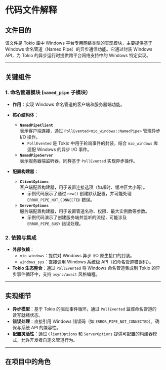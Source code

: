 # 代码文件解释

## 文件目的
该文件是 Tokio 库中 Windows 平台专用网络类型的实现模块，主要提供基于 Windows 命名管道（Named Pipe）的异步通信功能。它通过封装 Windows API，为 Tokio 的异步运行时提供跨平台网络支持中的 Windows 特定实现。

---

## 关键组件

### 1. **命名管道模块 (`named_pipe` 子模块）**
- **作用**：实现 Windows 命名管道的客户端和服务器端功能。
- **核心结构体**：
  - **`NamedPipeClient`**  
    表示客户端连接，通过 `PollEvented<mio_windows::NamedPipe>` 管理异步 I/O 操作。  
    - `PollEvented` 是 Tokio 中用于轮询事件的封装，结合 `mio_windows` 库适配 Windows 的异步 I/O 事件。
  - **`NamedPipeServer`**  
    表示服务器端监听器，同样基于 `PollEvented` 实现异步操作。

- **配置构建器**：
  - **`ClientOptions`**  
    客户端配置构建器，用于设置连接选项（如超时、缓冲区大小等）。  
    - 示例代码展示了通过 `new()` 创建默认配置，并可能处理 `ERROR_PIPE_NOT_CONNECTED` 错误。
  - **`ServerOptions`**  
    服务端配置构建器，用于设置管道名称、权限、最大实例数等参数。  
    - 示例代码演示了创建服务端并监听的流程，可能涉及 `ERROR_PIPE_BUSY` 错误处理。

### 2. **依赖与集成**
- **外部依赖**：
  - `mio_windows`：提供对 Windows 异步 I/O 原生接口的封装。
  - `windows_sys`：直接调用 Windows 系统级 API（如命名管道错误码）。
- **Tokio 生态整合**：通过 `PollEvented` 将 Windows 命名管道集成到 Tokio 的异步事件循环中，支持 `async/await` 风格编程。

---

## 实现细节
- **异步模型**：基于 Tokio 的驱动事件循环，通过 `PollEvented` 监控命名管道的读写就绪状态。
- **错误处理**：直接引用 Windows 错误码（如 `ERROR_PIPE_NOT_CONNECTED`），确保与系统 API 的兼容性。
- **配置灵活性**：通过 `ClientOptions` 和 `ServerOptions` 提供可配置的构建器模式，允许开发者自定义管道行为。

---

## 在项目中的角色